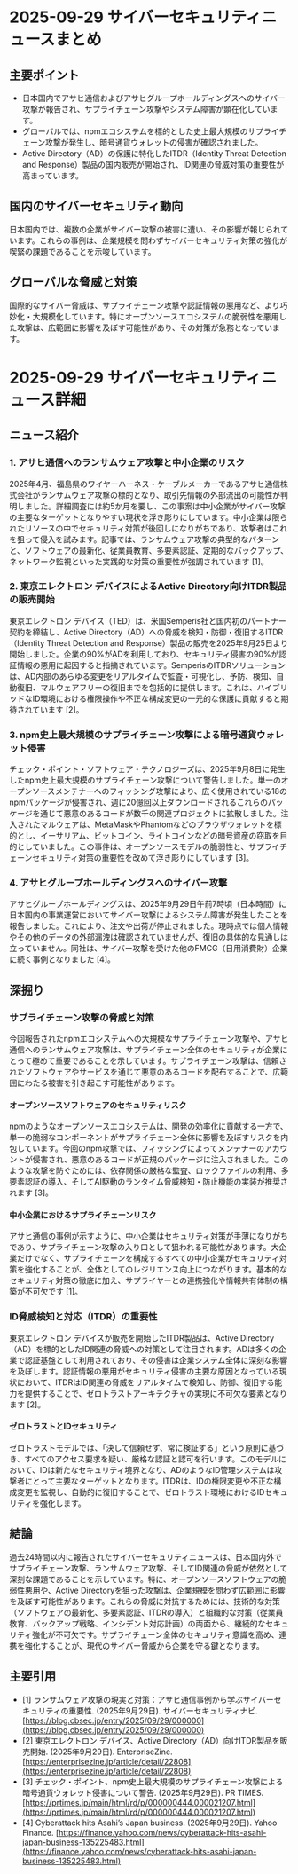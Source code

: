 # 2025-09-29 サイバーセキュリティニュースまとめ

## 主要ポイント

*   日本国内でアサヒ通信およびアサヒグループホールディングスへのサイバー攻撃が報告され、サプライチェーン攻撃やシステム障害が顕在化しています。
*   グローバルでは、npmエコシステムを標的とした史上最大規模のサプライチェーン攻撃が発生し、暗号通貨ウォレットの侵害が確認されました。
*   Active Directory（AD）の保護に特化したITDR（Identity Threat Detection and Response）製品の国内販売が開始され、ID関連の脅威対策の重要性が高まっています。

## 国内のサイバーセキュリティ動向

日本国内では、複数の企業がサイバー攻撃の被害に遭い、その影響が報じられています。これらの事例は、企業規模を問わずサイバーセキュリティ対策の強化が喫緊の課題であることを示唆しています。

## グローバルな脅威と対策

国際的なサイバー脅威は、サプライチェーン攻撃や認証情報の悪用など、より巧妙化・大規模化しています。特にオープンソースエコシステムの脆弱性を悪用した攻撃は、広範囲に影響を及ぼす可能性があり、その対策が急務となっています。

# 2025-09-29 サイバーセキュリティニュース詳細

## ニュース紹介

### 1. アサヒ通信へのランサムウェア攻撃と中小企業のリスク

2025年4月、福島県のワイヤーハーネス・ケーブルメーカーであるアサヒ通信株式会社がランサムウェア攻撃の標的となり、取引先情報の外部流出の可能性が判明しました。詳細調査には約5か月を要し、この事案は中小企業がサイバー攻撃の主要なターゲットとなりやすい現状を浮き彫りにしています。中小企業は限られたリソースの中でセキュリティ対策が後回しになりがちであり、攻撃者はこれを狙って侵入を試みます。記事では、ランサムウェア攻撃の典型的なパターンと、ソフトウェアの最新化、従業員教育、多要素認証、定期的なバックアップ、ネットワーク監視といった実践的な対策の重要性が強調されています [1]。

### 2. 東京エレクトロン デバイスによるActive Directory向けITDR製品の販売開始

東京エレクトロン デバイス（TED）は、米国Semperis社と国内初のパートナー契約を締結し、Active Directory（AD）への脅威を検知・防御・復旧するITDR（Identity Threat Detection and Response）製品の販売を2025年9月25日より開始しました。企業の90%がADを利用しており、セキュリティ侵害の90%が認証情報の悪用に起因すると指摘されています。SemperisのITDRソリューションは、AD内部のあらゆる変更をリアルタイムで監査・可視化し、予防、検知、自動復旧、マルウェアフリーの復旧までを包括的に提供します。これは、ハイブリッドなID環境における権限操作や不正な構成変更の一元的な保護に貢献すると期待されています [2]。

### 3. npm史上最大規模のサプライチェーン攻撃による暗号通貨ウォレット侵害

チェック・ポイント・ソフトウェア・テクノロジーズは、2025年9月8日に発生したnpm史上最大規模のサプライチェーン攻撃について警告しました。単一のオープンソースメンテナーへのフィッシング攻撃により、広く使用されている18のnpmパッケージが侵害され、週に20億回以上ダウンロードされるこれらのパッケージを通じて悪意のあるコードが数千の関連プロジェクトに拡散しました。注入されたマルウェアは、MetaMaskやPhantomなどのブラウザウォレットを標的とし、イーサリアム、ビットコイン、ライトコインなどの暗号資産の窃取を目的としていました。この事件は、オープンソースモデルの脆弱性と、サプライチェーンセキュリティ対策の重要性を改めて浮き彫りにしています [3]。

### 4. アサヒグループホールディングスへのサイバー攻撃

アサヒグループホールディングスは、2025年9月29日午前7時頃（日本時間）に日本国内の事業運営においてサイバー攻撃によるシステム障害が発生したことを報告しました。これにより、注文や出荷が停止されました。現時点では個人情報やその他のデータの外部漏洩は確認されていませんが、復旧の具体的な見通しは立っていません。同社は、サイバー攻撃を受けた他のFMCG（日用消費財）企業に続く事例となりました [4]。

## 深掘り

### サプライチェーン攻撃の脅威と対策

今回報告されたnpmエコシステムへの大規模なサプライチェーン攻撃や、アサヒ通信へのランサムウェア攻撃は、サプライチェーン全体のセキュリティが企業にとって極めて重要であることを示しています。サプライチェーン攻撃は、信頼されたソフトウェアやサービスを通じて悪意のあるコードを配布することで、広範囲にわたる被害を引き起こす可能性があります。

#### オープンソースソフトウェアのセキュリティリスク

npmのようなオープンソースエコシステムは、開発の効率化に貢献する一方で、単一の脆弱なコンポーネントがサプライチェーン全体に影響を及ぼすリスクを内包しています。今回のnpm攻撃では、フィッシングによってメンテナーのアカウントが侵害され、悪意のあるコードが正規のパッケージに注入されました。このような攻撃を防ぐためには、依存関係の厳格な監査、ロックファイルの利用、多要素認証の導入、そしてAI駆動のランタイム脅威検知・防止機能の実装が推奨されます [3]。

#### 中小企業におけるサプライチェーンリスク

アサヒ通信の事例が示すように、中小企業はセキュリティ対策が手薄になりがちであり、サプライチェーン攻撃の入り口として狙われる可能性があります。大企業だけでなく、サプライチェーンを構成するすべての中小企業がセキュリティ対策を強化することが、全体としてのレジリエンス向上につながります。基本的なセキュリティ対策の徹底に加え、サプライヤーとの連携強化や情報共有体制の構築が不可欠です [1]。

### ID脅威検知と対応（ITDR）の重要性

東京エレクトロン デバイスが販売を開始したITDR製品は、Active Directory（AD）を標的としたID関連の脅威への対策として注目されます。ADは多くの企業で認証基盤として利用されており、その侵害は企業システム全体に深刻な影響を及ぼします。認証情報の悪用がセキュリティ侵害の主要な原因となっている現状において、ITDRはID関連の脅威をリアルタイムで検知し、防御、復旧する能力を提供することで、ゼロトラストアーキテクチャの実現に不可欠な要素となります [2]。

#### ゼロトラストとIDセキュリティ

ゼロトラストモデルでは、「決して信頼せず、常に検証する」という原則に基づき、すべてのアクセス要求を疑い、厳格な認証と認可を行います。このモデルにおいて、IDは新たなセキュリティ境界となり、ADのようなID管理システムは攻撃者にとって主要なターゲットとなります。ITDRは、IDの権限変更や不正な構成変更を監視し、自動的に復旧することで、ゼロトラスト環境におけるIDセキュリティを強化します。

## 結論

過去24時間以内に報告されたサイバーセキュリティニュースは、日本国内外でサプライチェーン攻撃、ランサムウェア攻撃、そしてID関連の脅威が依然として深刻な課題であることを示しています。特に、オープンソースソフトウェアの脆弱性悪用や、Active Directoryを狙った攻撃は、企業規模を問わず広範囲に影響を及ぼす可能性があります。これらの脅威に対抗するためには、技術的な対策（ソフトウェアの最新化、多要素認証、ITDRの導入）と組織的な対策（従業員教育、バックアップ戦略、インシデント対応計画）の両面から、継続的なセキュリティ強化が不可欠です。サプライチェーン全体のセキュリティ意識を高め、連携を強化することが、現代のサイバー脅威から企業を守る鍵となります。

## 主要引用

*   [1] ランサムウェア攻撃の現実と対策：アサヒ通信事例から学ぶサイバーセキュリティの重要性. (2025年9月29日). サイバーセキュリティナビ. [https://blog.cbsec.jp/entry/2025/09/29/000000](https://blog.cbsec.jp/entry/2025/09/29/000000)
*   [2] 東京エレクトロン デバイス、Active Directory（AD）向けITDR製品を販売開始. (2025年9月29日). EnterpriseZine. [https://enterprisezine.jp/article/detail/22808](https://enterprisezine.jp/article/detail/22808)
*   [3] チェック・ポイント、npm史上最大規模のサプライチェーン攻撃による暗号通貨ウォレット侵害について警告. (2025年9月29日). PR TIMES. [https://prtimes.jp/main/html/rd/p/000000444.000021207.html](https://prtimes.jp/main/html/rd/p/000000444.000021207.html)
*   [4] Cyberattack hits Asahi’s Japan business. (2025年9月29日). Yahoo Finance. [https://finance.yahoo.com/news/cyberattack-hits-asahi-japan-business-135225483.html](https://finance.yahoo.com/news/cyberattack-hits-asahi-japan-business-135225483.html)

